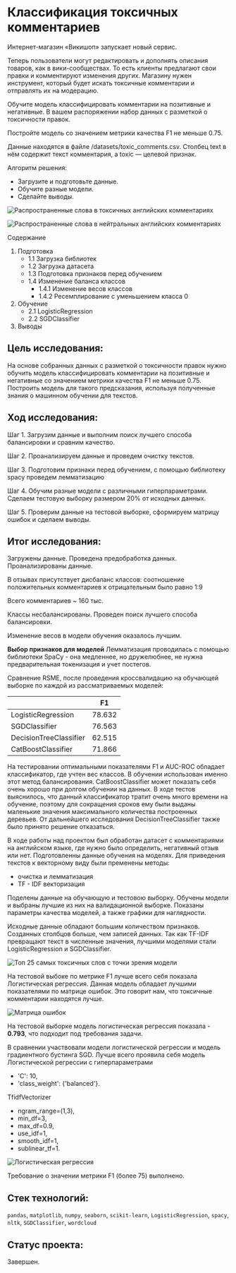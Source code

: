 # Классификация токсичных комментариев

Интернет-магазин «Викишоп» запускает новый сервис. 

Теперь пользователи могут редактировать и дополнять описания товаров, как в вики-сообществах. То есть клиенты предлагают свои правки и комментируют изменения других. Магазину нужен инструмент, который будет искать токсичные комментарии и отправлять их на модерацию. 

Обучите модель классифицировать комментарии на позитивные и негативные. В вашем распоряжении набор данных с разметкой о токсичности правок.

Постройте модель со значением метрики качества F1 не меньше 0.75. 

Данные находятся в файле /datasets/toxic_comments.csv. 
Столбец text в нём содержит текст комментария, а toxic — целевой признак.

Алгоритм решения:
- Загрузите и подготовьте данные.
- Обучите разные модели.
- Сделайте выводы.

![Распространенные слова в токсичных английских комментариях](https://github.com/vadimprimakov/Yandex_practicum_DS_Plus/blob/main/18_comments/18_toxic_comments.png)

![Распространенные слова в нейтральных английских комментариях](https://github.com/vadimprimakov/Yandex_practicum_DS_Plus/blob/main/18_comments/18_neutral_comments.png)

Содержание

1.  Подготовка
    - 1.1  Загрузка библиотек
    - 1.2  Загрузка датасета
    - 1.3  Подготовка признаков перед обучением
    - 1.4  Изменение баланса классов
        - 1.4.1  Изменение весов классов
        - 1.4.2  Ресемплирование с уменьшением класса 0
2.  Обучение
    - 2.1  LogisticRegression
    - 2.2  SGDClassifier
3.  Выводы


## Цель исследования:

На основе собранных данных с разметкой о токсичности правок нужно обучить модель классифицировать комментарии на позитивные и негативные со значением метрики качества F1 не меньше 0.75. Построить модель для такого предсказания, используя полученные знания о машинном обучении для текстов.


## Ход исследования:

Шаг 1. Загрузим данные и выполним поиск лучшего способа балансировки и сравним качество.

Шаг 2. Проанализируем данные и проведем очистку текстов.

Шаг 3. Подготовим признаки перед обучением, с помощью библиотеку spacy проведем лемматизацию

Шаг 4. Обучим разные модели с различными гиперпараметрами. Сделаем тестовую выборку размером 20% от исходных данных.

Шаг 5. Проверим данные на тестовой выборке, сформируем матрицу ошибок и сделаем выводы.



## Итог исследования:

Загружены данные. Проведена предобработка данных. Проанализированы данные.

В отзывах присутствует дисбаланс классов: соотношение положительных комментариев к отрицательным было равно 1:9

Всего комментариев ~ 160 тыс.

Классы несбалансированы. Проведен поиск лучшего способа балансировки.

Изменение весов в модели обучения оказалось лучшим.


**Выбор признаков для моделей**
Лемматизация проводилась с помощью библиотеки SpaCy - она медленнее, но дружелюбнее, не нужна предварительная токенизация и учет постегов. 

Cравнение RSME, после проведения кроссвалидацию на обучающей выборке по каждой из рассматриваемых моделей:

|   | F1 |
|--|--|
|LogisticRegression| 78.632 |
|SGDClassifier| 76.563 |
|DecisionTreeClassifier| 62.515 |
|CatBoostClassifier| 71.866 |

На тестировании оптимальными показателями F1 и AUC-ROC обладает классификатор, где учтен вес классов. В обучении использован именно этот метод балансирования.
CatBoostClassifier может показать себя очень хорошо при долгом обучении на данных. В ходе тестов выяснилось, что данный классификатор тратит очень много времени на обучение, поэтому для сокращения сроков ему были выданы маленькие значения максимального количества построенных деревьев. От дальнейшего исследования DecisionTreeClassifier также было принято решение отказаться.

В ходе работы над проектом был обработан датасет с комментариями на английском языке, где нужно было определить, негативный отзыв или нет.
Подготовленны данные обучения на моделях. Для приведения текстов к векторному виду были пременены методы:

- очистка и лемматизация
- TF - IDF векторизация

Поделены данные на обучающую и тестовою выборку.
Обучены модели и выбраны лучшие из них на валидационной выборке.
Показаны параметры качества моделей, а также графики для наглядности.

Исходные данные обладают большим количеством признаков. Созданных столбцов больше, чем записей данных. Так как TF-IDF превращают текст в численные значения, лучшими моделями стали LogisticRegression и SGDClassifier.

![Топ 25 самых токсичных слов с точки зрения модели](https://github.com/vadimprimakov/Yandex_practicum_DS_Plus/blob/main/18_comments/18_top25_most_toxic_words.png)

На тестовой выбоке по метрике F1 лучше всего себя показала Логистическая регрессия. Данная модель обладает лучшими показателями по матрице ошибок. Это говорит нам, что токсичные комментарии находятся лучше.

![Матрица ошибок](https://github.com/vadimprimakov/Yandex_practicum_DS_Plus/blob/main/18_comments/18_confusion_matrix.png)

На тестовой выборке модель логистическая регрессия показала - **0.793**, что подходит под требования задачи.

В сравнении участвовали модели логистической регрессии и модель градиентного бустинга SGD. Лучше всего проявила себя модель Логистической регрессии с гиперпараметрами

- 'C': 10, 
- 'class_weight': {'balanced'}.

TfidfVectorizer
- ngram_range=(1,3),
- min_df=3, 
- max_df=0.9,
- use_idf=1,
- smooth_idf=1,
- sublinear_tf=1.

![Логистическая регрессия](https://github.com/vadimprimakov/Yandex_practicum_DS_Plus/blob/main/18_comments/18_lr_model.png)

Требование о значении метрики F1 (более 75) выполнено.

## Стек технологий:

`pandas`, `matplotlib`, `numpy`, `seaborn`, `scikit-learn`, `LogisticRegression`, `spacy`, `nltk`, `SGDClassifier`, `wordcloud`

## Статус проекта:

Завершен.
